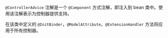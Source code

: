`@ControllerAdvice` 注解是一个 `@Component` 方式注解，即注入到 bean 类中。使用该注解表示为控制器提供支持。

在该类中定义的 `@InitBinder`，`@ModelAttribute`，`@ExtensionHandler` 方法将应用于所有控制器。
